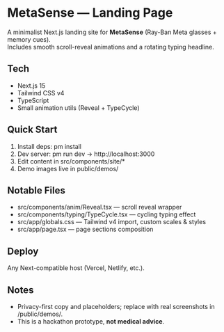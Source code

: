 ﻿# MetaSense — Landing Page

A minimalist Next.js landing site for **MetaSense** (Ray-Ban Meta glasses + memory cues).  
Includes smooth scroll-reveal animations and a rotating typing headline.

## Tech
- Next.js 15
- Tailwind CSS v4
- TypeScript
- Small animation utils (Reveal + TypeCycle)

## Quick Start
1. Install deps: 
pm install
2. Dev server: 
pm run dev → http://localhost:3000
3. Edit content in src/components/site/*
4. Demo images live in public/demos/

## Notable Files
- src/components/anim/Reveal.tsx — scroll reveal wrapper
- src/components/typing/TypeCycle.tsx — cycling typing effect
- src/app/globals.css — Tailwind v4 import, custom scales & styles
- src/app/page.tsx — page sections composition

## Deploy
Any Next-compatible host (Vercel, Netlify, etc.).

## Notes
- Privacy-first copy and placeholders; replace with real screenshots in /public/demos/.
- This is a hackathon prototype, **not medical advice**.
